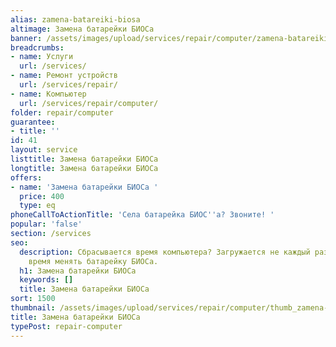 ```yaml
---
alias: zamena-batareiki-biosa
altimage: Замена батарейки БИОСа
banner: /assets/images/upload/services/repair/computer/zamena-batareiki-biosa.jpg
breadcrumbs:
- name: Услуги
  url: /services/
- name: Ремонт устройств
  url: /services/repair/
- name: Компьютер
  url: /services/repair/computer/
folder: repair/computer
guarantee:
- title: ''
id: 41
layout: service
listtitle: Замена батарейки БИОСа
longtitle: Замена батарейки БИОСа
offers:
- name: 'Замена батарейки БИОСа '
  price: 400
  type: eq
phoneCallToActionTitle: 'Села батарейка БИОС''а? Звоните! '
popular: 'false'
section: /services
seo:
  description: Сбрасывается время компьютера? Загружается не каждый раз? Похоже пришло
    время менять батарейку БИОСа.
  h1: Замена батарейки БИОСа
  keywords: []
  title: Замена батарейки БИОСа
sort: 1500
thumbnail: /assets/images/upload/services/repair/computer/thumb_zamena-batareiki-biosa.jpg
title: Замена батарейки БИОСа
typePost: repair-computer
---
```

